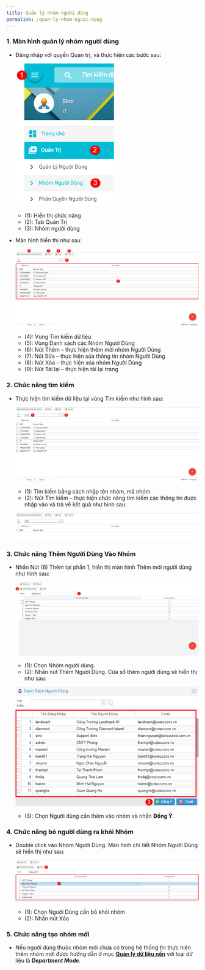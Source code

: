 ```yaml
---
title: Quản lý nhóm người dùng
permalink: /quan-ly-nhom-nguoi-dung
---
```



### **1. Màn hình quản lý nhóm người dùng**
* Đăng nhập với quyền Quản trị, và thực hiện các bước sau:

     ![](assets/usergroupmanager/mnUserGroupManager.png)

     * (1): Hiển thị chức năng
     * (2): Tab Quản Trị
     * (3): Nhóm người dùng

* Màn hình hiển thị như sau:

     ![](assets/usergroupmanager/UserGroupManager.png)

     * (4): Vùng Tìm kiếm dữ liệu
     * (5): Vùng Danh sách các Nhóm Người Dùng
     * (6): Nút Thêm – thực hiện thêm mới nhóm Người Dùng
     * (7): Nút Sửa – thực hiện sửa thông tin nhóm Người Dùng
     * (8): Nút Xóa – thực hiện xóa nhóm Người Dùng
     * (9): Nút Tải lại – thực hiện tải lại trang

### **2. Chức năng tìm kiếm**
* Thực hiện tìm kiếm dữ liệu tại vùng Tìm kiếm như hình sau:

     ![](assets/usergroupmanager/UserGroupManagerSearch.png)

     * (1): Tìm kiếm bằng cách nhập tên nhóm, mã nhóm
     * (2): Nút Tìm kiếm – thực hiện chức năng tìm kiếm các thông tin được nhập vào và trả về kết quả như hình sau:

     ![](assets/usergroupmanager/UserGroupManagerSearchResult.png)

### **3. Chức năng Thêm Người Dùng Vào Nhóm**
* Nhấn Nút (6) Thêm tại phần 1, hiển thị màn hình Thêm mới người dùng như hình sau:

     ![](assets/usergroupmanager/UsergroupDetailsAdd.png)

     * (1): Chọn Nhóm người dùng.
     * (2): Nhấn nút Thêm Người Dùng. Cửa sổ thêm người dùng sẽ hiển thị như sau:

     ![](assets/usergroupmanager/UsergroupDetailsListUser.png)

     * (3): Chọn Người dùng cần thêm vào nhóm và nhấn **Đồng Ý**.

### **4. Chức năng bỏ người dùng ra khỏi Nhóm**
* Double click vào Nhóm Người Dùng. Màn hình chi tiết Nhóm Người Dùng sẽ hiển thị như sau:

     ![](assets/usergroupmanager/UsergroupDetailsRemoveUser.png)
     
     * (1): Chọn Người Dùng cần bỏ khỏi nhóm
     * (2): Nhấn nút Xóa

### **5. Chức năng tạo nhóm mới**
* Nếu người dùng thuộc nhóm mới chưa có trong hệ thống thì thực hiện thêm nhóm mới được hướng dẫn ở mục **[Quản lý dữ liệu nền](./quan-ly-du-lieu-nen)** với loại dữ liệu là ***Department Mode***.
